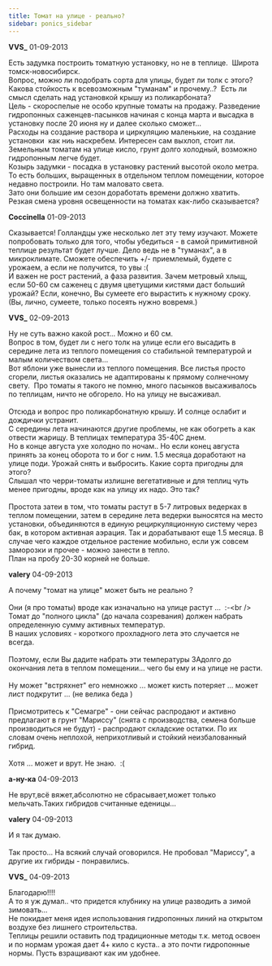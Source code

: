 ```yaml
---
title: Томат на улице - реально?
sidebar: ponics_sidebar
---
```


**VVS_** 01-09-2013

Есть задумка построить томатную установку, но не в теплице.&nbsp; Широта томск-новосибирск.<br />Вопрос, можно ли подобрать сорта для улицы, будет ли толк с этого? Какова стойкость к всевозможным &quot;туманам&quot; и прочему..?&nbsp; Есть ли смысл сделать над установкой крышу из поликарбоната?<br />Цель - скороспелые не особо крупные томаты на продажу. Разведение гидропонных саженцев-пасынков начиная с конца марта и высадка в установку после 20 июня ну и далее сколько сможет...<br />Расходы на создание раствора и циркуляцию маленькие, на создание установки&nbsp; как ниь наскребем. Интересен сам выхлоп, стоит ли.&nbsp; Земельным томатам на улице кисло, грунт долго холодный, возможно гидропонным легче будет.<br />Козырь задумки - посадка в установку растений высотой около метра. То есть больших, выращенных в отдельном теплом помещении, которое недавно построили. Но там маловато света.<br />Зато они большие им сезон доработать времени должно хватить. Резкая смена уровня освещенности на томатах как-либо сказывается?

**Coccinella** 01-09-2013

Сказывается! Голландцы уже несколько лет эту тему изучают. Можете попробовать только для того, чтобы убедиться - в самой примитивной теплице результат будет лучше. Дело ведь не в &quot;туманах&quot;, а в микроклимате. Сможете обеспечить +/- приемлемый, будете с урожаем, а если не получится, то увы :(<br />И важен не рост растений, а фаза развития. Зачем метровый хлыщ, если 50-60 см саженец с двумя цветущими кистями даст больший урожай? Если, конечно, Вы сумеете его вырастить к нужному сроку. (Вы, лично, сумеете, только посеять нужно вовремя.)<br />

**VVS_** 02-09-2013

Ну не суть важно какой рост... Можно и 60 см. <br />Вопрос в том, будет ли с него толк на улице если его высадить в середине лета из теплого помещения со стабильной температурой и малым количеством света...<br />Вот яблони уже вынесли из теплого помещения. Все листья просто сгорели, листья оказались не адаптированы к прямому солнечному свету.&nbsp; Про томаты я такого не помню, много пасынков высаживалось по теплицам, ничто не обгорело. Но на улицу не высаживал.<br /><br />Отсюда и вопрос про поликарбонатную крышу. И солнце ослабит и дождички устранит.<br />С середины лета начинаются другие проблемы, не как обогреть а как отвести жарищу. В теплицах температура 35-40С днем.<br />Но в конце августа ухе холодно по ночам.. Но если конец августа принять за конец оборота то и бог с ним. 1.5 месяца доработают на улице поди. Урожай снять и выбросить. Какие сорта пригодны для этого?<br />Слышал что черри-томаты излишне вегетативные и для теплиц чуть менее пригодны, вроде как на улицу их надо. Это так?<br /><br />Простота затеи в том, что томаты растут в 5-7 литровых ведерках в теплом помещении, затем в середине лета ведерки выносятся на место установки, объединяются в единую рециркуляционную систему через бак, в котором активная аэрация. Так и дорабатывают еще 1.5 месяца. В случае чего каждое отдельное растение мобильно, если уж совсем заморозки и прочее - можно занести в тепло.<br />План на пробу 20-30 корней не больше.

**valery** 04-09-2013

А почему &quot;томат на улице&quot; может быть не реально ?<br /><br />Они (я про томаты) вроде как изначально на улице растут ...&nbsp; :-\<br /><br />Томат до &quot;полного цикла&quot; (до начала созревания) должен набрать определенную сумму активных температур.<br />В наших условиях - короткого прохладного лета это случается не всегда.<br /><br />Поэтому, если Вы дадите набрать эти температуры ЗАдолго до окончания лета в теплом помещении... чего бы ему и на улице не расти.<br /><br />Ну может &quot;встряхнет&quot; его немножко ... может кисть потеряет ... может лист подкрутит ... (не велика беда )<br /><br />Присмотритесь к &quot;Семагре&quot; - они сейчас распродают и активно предлагают в грунт &quot;Мариссу&quot; (снята с производства, семена больше производиться не будут) - распродают складские остатки. По их словам очень неплохой, неприхотливый и стойкий неизбалованный&nbsp; гибрид.<br /><br />Хотя ... может и врут. Не знаю.&nbsp; :(

**а-ну-ка** 04-09-2013

Не врут,всё вяжет,абсолютно не сбрасывает,может только мельчать.Таких гибридов считанные еденицы...

**valery** 04-09-2013

И я так думаю.<br /><br />Так просто... На всякий случай оговорился. Не пробовал &quot;Мариссу&quot;, а другие их гибриды - понравились.

**VVS_** 04-09-2013

Благодарю!!!! <br />А то я уж думал.. что придется клубнику на улице разводить а зимой зимовать...<br />Не покидает меня идея использования гидропонных линий на открытом воздухе без лишнего строительства.<br />Теплицы решили оставить под традиционные методы т.к. метод освоен и по нормам урожая дает 4+ кило с куста.. а это почти гидропонные нормы. Пусть взращивают как им удобнее.

